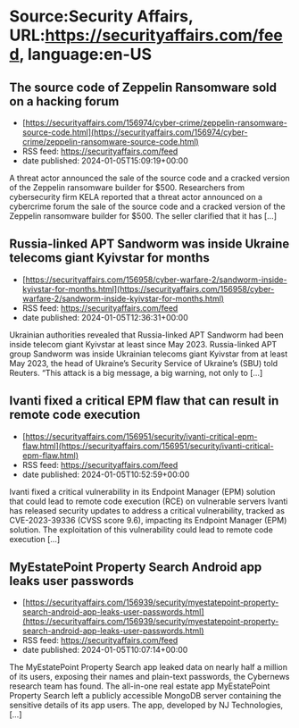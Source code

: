 # Source:Security Affairs, URL:https://securityaffairs.com/feed, language:en-US

## The source code of Zeppelin Ransomware sold on a hacking forum
 - [https://securityaffairs.com/156974/cyber-crime/zeppelin-ransomware-source-code.html](https://securityaffairs.com/156974/cyber-crime/zeppelin-ransomware-source-code.html)
 - RSS feed: https://securityaffairs.com/feed
 - date published: 2024-01-05T15:09:19+00:00

A threat actor announced the sale of the source code and a cracked version of the Zeppelin ransomware builder for $500. Researchers from cybersecurity firm KELA reported that a threat actor announced on a cybercrime forum the sale of the source code and a cracked version of the Zeppelin ransomware builder for $500. The seller clarified that it has [&#8230;]

## Russia-linked APT Sandworm was inside Ukraine telecoms giant Kyivstar for months
 - [https://securityaffairs.com/156958/cyber-warfare-2/sandworm-inside-kyivstar-for-months.html](https://securityaffairs.com/156958/cyber-warfare-2/sandworm-inside-kyivstar-for-months.html)
 - RSS feed: https://securityaffairs.com/feed
 - date published: 2024-01-05T12:36:31+00:00

Ukrainian authorities revealed that Russia-linked APT Sandworm had been inside telecom giant Kyivstar at least since May 2023. Russia-linked APT group Sandworm was inside Ukrainian telecoms giant Kyivstar from at least May 2023, the head of Ukraine&#8217;s Security Service of Ukraine&#8217;s (SBU) told Reuters. &#8220;This attack is a big message, a big warning, not only to [&#8230;]

## Ivanti fixed a critical EPM flaw that can result in remote code execution
 - [https://securityaffairs.com/156951/security/ivanti-critical-epm-flaw.html](https://securityaffairs.com/156951/security/ivanti-critical-epm-flaw.html)
 - RSS feed: https://securityaffairs.com/feed
 - date published: 2024-01-05T10:52:59+00:00

Ivanti fixed a critical vulnerability in its Endpoint Manager (EPM) solution that could lead to remote code execution (RCE) on vulnerable servers Ivanti has released security updates to address a critical vulnerability, tracked as CVE-2023-39336 (CVSS score 9.6), impacting its Endpoint Manager (EPM) solution. The exploitation of this vulnerability could lead to remote code execution [&#8230;]

## MyEstatePoint Property Search Android app leaks user passwords
 - [https://securityaffairs.com/156939/security/myestatepoint-property-search-android-app-leaks-user-passwords.html](https://securityaffairs.com/156939/security/myestatepoint-property-search-android-app-leaks-user-passwords.html)
 - RSS feed: https://securityaffairs.com/feed
 - date published: 2024-01-05T10:07:14+00:00

The MyEstatePoint Property Search app leaked data on nearly half a million of its users, exposing their names and plain-text passwords, the Cybernews research team has found. The all-in-one real estate app MyEstatePoint Property Search left a publicly accessible MongoDB server containing the sensitive details of its app users. The app, developed by NJ Technologies, [&#8230;]

